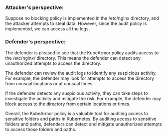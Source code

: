 
### Attacker's perspective:

Suppose no blocking policy is implemented in the /etc/nginx directory, and the attacker attempts to steal data. However, since the audit policy is implemented, we can access all the logs.

### Defender's perspective:

The defender is pleased to see that the KubeArmor policy audits access to the /etc/nginx/ directory. This means the defender can detect any unauthorized attempts to access the directory.

The defender can review the audit logs to identify any suspicious activity. For example, the defender may look for attempts to access the directory from unusual locations or at unusual times.

If the defender detects any suspicious activity, they can take steps to investigate the activity and mitigate the risk. For example, the defender may block access to the directory from certain locations or times.

Overall, the KubeArmor policy is a valuable tool for auditing access to sensitive folders and paths in Kubernetes. By auditing access to sensitive folders and paths, defenders can detect and mitigate unauthorized attempts to access those folders and paths.
